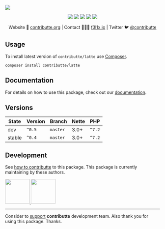 ![](https://heatbadger.now.sh/github/contributte/datagrid/)

<p align=center>
  <a href="https://travis-ci.org/contributte/latte"><img src="https://img.shields.io/travis/contributte/latte.svg?style=flat-square"></a>
  <a href="https://coveralls.io/r/contributte/latte"><img src="https://img.shields.io/coveralls/contributte/latte.svg?style=flat-square"></a>
  <a href="https://packagist.org/packages/contributte/latte"><img src="https://img.shields.io/packagist/dm/contributte/latte.svg?style=flat-square"></a>
  <a href="https://packagist.org/packages/contributte/latte"><img src="https://img.shields.io/packagist/v/contributte/latte.svg?style=flat-square"></a>
  <a href="http://bit.ly/ctteg"><img src="https://img.shields.io/gitter/room/contributte/contributte.svg?style=flat-square"></a>
<p>

<p align=center>
Website 🚀 <a href="https://contributte.org">contributte.org</a> | Contact 👨🏻‍💻 <a href="https://f3l1x.io">f3l1x.io</a> | Twitter 🐦 <a href="https://twitter.com/contributte">@contributte</a>
</p>

## Usage

To install latest version of `contributte/latte` use [Composer](https://getcomposer.com).

```
composer install contributte/latte
```

## Documentation

For details on how to use this package, check out our [documentation](.docs).

## Versions

| State       | Version | Branch   | Nette | PHP     |
|-------------|---------|----------|-------|---------|
| dev         | `^0.5`  | `master` | 3.0+  | `^7.2`  |
| stable      | `^0.4`  | `master` | 3.0+  | `^7.2`  |

## Development

See [how to contributte](https://contributte.org) to this package. This package is currently maintaining by these authors.

<a href="https://github.com/f3l1x">
    <img width="80" height="80" src="https://avatars2.githubusercontent.com/u/538058?v=3&s=80">
</a>
<a href="https://github.com/mabar">
    <img width="80" height="80" src="https://avatars0.githubusercontent.com/u/20974277?s=80&v=4">
</a>

-----

Consider to [support](https://contributte.com/partners) **contributte** development team.
Also thank you for using this package. Thanks.
